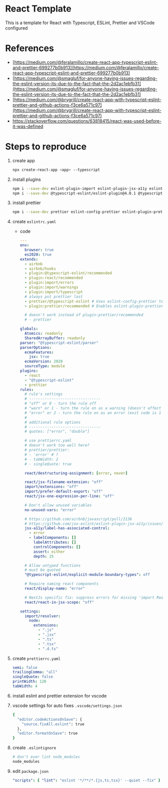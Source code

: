 # React Template

This is a template for React with Typescript, ESLint, Prettier and VSCode configured

# References

- [https://medium.com/@feralamillo/create-react-app-typescript-eslint-and-prettier-699277b0b913](https://medium.com/@feralamillo/create-react-app-typescript-eslint-and-prettier-699277b0b913)
- [https://medium.com/@smagluf/for-anyone-having-issues-regarding-the-eslint-version-its-due-to-the-fact-that-the-2d2ac1ebfb31](https://medium.com/@smagluf/for-anyone-having-issues-regarding-the-eslint-version-its-due-to-the-fact-that-the-2d2ac1ebfb31)
- [https://medium.com/@brygrill/create-react-app-with-typescript-eslint-prettier-and-github-actions-f3ce6a571c97](https://medium.com/@brygrill/create-react-app-with-typescript-eslint-prettier-and-github-actions-f3ce6a571c97)
- https://stackoverflow.com/questions/63818415/react-was-used-before-it-was-defined

# Steps to reproduce

1. create app

   ```bash
   npx create-react-app <app> --typescript
   ```

1. install plugins

   ```bash
   npm i --save-dev eslint-plugin-import eslint-plugin-jsx-a11y eslint-plugin-react-hooks eslint-plugin-react
   npm i --save-dev @typescript-eslint/eslint-plugin@4.0.1 @typescript-eslint/parser@4.0.1 eslint-config-airbnb-typescript@6.3.2
   ```

1. install prettier

   ```bash
   npm i --save-dev prettier eslint-config-prettier eslint-plugin-prettier
   ```

1. create `eslintrc.yaml`

   - code

     ```yaml
     ---
     env:
       browser: true
       es2020: true
     extends:
       - airbnb
       - airbnb/hooks
       - plugin:@typescript-eslint/recommended
       - plugin:react/recommended
       - plugin:import/errors
       - plugin:import/warnings
       - plugin:import/typescript
       # always put prettier last
       - prettier/@typescript-eslint # Uses eslint-config-prettier to disable ESLint rules from @typescript-eslint/eslint-plugin that would conflict with prettier
       - plugin:prettier/recommended # Enables eslint-plugin-prettier and eslint-config-prettier. This will display prettier errors as ESLint errors. Make sure this is always the last configuration in the extends array.

       # doesn't work instead of plugin:prettier/recommended
       # - prettier

     globals:
       Atomics: readonly
       SharedArrayBuffer: readonly
     parser: "@typescript-eslint/parser"
     parserOptions:
       ecmaFeatures:
         jsx: true
       ecmaVersion: 2020
       sourceType: module
     plugins:
       - react
       - "@typescript-eslint"
       - prettier
     rules:
       # rule's settings
       # --------------------------------
       # "off" or 0 - turn the rule off
       # "warn" or 1 - turn the rule on as a warning (doesn't affect exit code)
       # "error" or 2 - turn the rule on as an error (exit code is 1 when triggered)
       #
       # additional rule options
       # --------------------------------
       # quotes: ["error", "double"]

       # use prettierrc.yaml
       # doesn't work too well here?
       # prettier/prettier:
       # - 'error' # ?
       # - tabWidth: 2
       # - singleQuote: true

       react/destructuring-assignment: [error, never]

       react/jsx-filename-extension: "off"
       import/extensions: "off"
       import/prefer-default-export: "off"
       react/jsx-one-expression-per-line: "off"

       # Don't allow unused variables
       no-unused-vars: "error"

       # https://github.com/airbnb/javascript/pull/2136
       # https://github.com/jsx-eslint/eslint-plugin-jsx-a11y/issues/632
       jsx-a11y/label-has-associated-control:
         - error
         - labelComponents: []
           labelAttributes: []
           controlComponents: []
           assert: either
           depth: 25

       # Allow untyped functions
       # must be quoted
       "@typescript-eslint/explicit-module-boundary-types": off

       # Require naming react components
       react/display-name: "error"

       # NextJs specific fix: suppress errors for missing 'import React' in files for nextjs
       react/react-in-jsx-scope: "off"

     settings:
       import/resolver:
         node:
           extensions:
             - ".js"
             - ".jsx"
             - ".ts"
             - ".tsx"
             - ".d.ts"
     ```

1. create `prettierrc.yaml`

   ```yaml
   semi: false
   trailingComma: "all"
   singleQuote: false
   printWidth: 120
   tabWidth: 4
   ```

1. install eslint and prettier extension for vscode
1. vscode settings for auto fixes `.vscode/settings.json`

   ```bash
   {
     "editor.codeActionsOnSave": {
       "source.fixAll.eslint": true
     },
     "editor.formatOnSave": true
   }
   ```

1. create `.eslintignore`

   ```bash
   # don't ever lint node_modules
   node_modules
   ```

1. edit `package.json`

   ```yaml
   "scripts": { "lint": "eslint '*/**/*.{js,ts,tsx}' --quiet --fix" }
   ```
